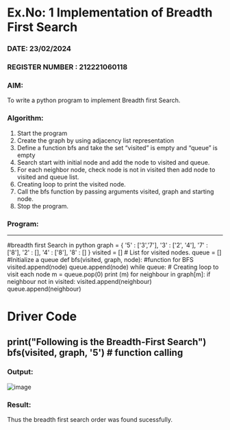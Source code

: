 # Ex.No: 1  Implementation of Breadth First Search 
### DATE: 23/02/2024                                                                           
### REGISTER NUMBER : 212221060118
### AIM: 
To write a python program to implement Breadth first Search. 
### Algorithm:
1. Start the program
2. Create the graph by using adjacency list representation
3. Define a function bfs and take the set “visited” is empty and “queue” is empty
4. Search start with initial node and add the node to visited and queue.
5. For each neighbor node, check node is not in visited then add node to visited and queue list.
6.  Creating loop to print the visited node.
7.   Call the bfs function by passing arguments visited, graph and starting node.
8.   Stop the program.
### Program:
---
#breadth first Search in python 
graph = {
 '5' : ['3','7'],
 '3' : ['2', '4'],
 '7' : ['8'],
 '2' : [],
 '4' : ['8'],
 '8' : []
 }
visited = [] # List for visited nodes.
queue = []     #Initialize a queue
def bfs(visited, graph, node): #function for BFS
    visited.append(node)
    queue.append(node)
    while queue:          # Creating loop to visit each node
    			m = queue.pop(0) 
    			print (m) 
    			for neighbour in graph[m]:
      				if neighbour not in visited:
      				    visited.append(neighbour)
      				    queue.append(neighbour)

# Driver Code
print("Following is the Breadth-First Search")
bfs(visited, graph, '5')    # function calling
---

### Output:
![image](https://github.com/DrUmaRaniV/AI_Lab_2023-24/assets/160995906/214b024e-785f-4632-91da-8fe99273eec5)



### Result:
Thus the breadth first search order was found sucessfully.
